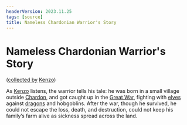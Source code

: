 ```yaml
---
headerVersion: 2023.11.25
tags: [source]
title: Nameless Chardonian Warrior's Story
---
```

# Nameless Chardonian Warrior's Story
([collected by](<../session-notes/session-64-dufr.md>) [Kenzo](<../../../people/pcs/dunmar-fellowship/kenzo.md>))

As [Kenzo](<../../../people/pcs/dunmar-fellowship/kenzo.md>) listens, the warrior tells his tale: he was born in a small village outside [Chardon](<../../../gazetteer/west-coast/chardonian-empire/chardon/chardon.md>), and got caught up in the [Great War](<../../../events/1500s/great-war.md>), fighting with [elves](<../../../species/children-of-the-embodied-gods/elves/elves.md>) against [dragons](<../../../species/children-of-the-divine/dragons.md>) and hobgoblins. After the war, though he survived, he could not escape the loss, death, and destruction, could not keep his family’s farm alive as sickness spread across the land.